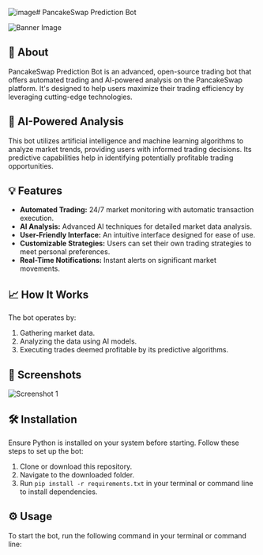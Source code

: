 ![image](https://img001.prntscr.com/file/img001/bbkBUgGORFyzifwW13BVMw.png)# PancakeSwap Prediction Bot

![Banner Image](https://img001.prntscr.com/file/img001/bbkBUgGORFyzifwW13BVMw.png)

## 🚀 About
PancakeSwap Prediction Bot is an advanced, open-source trading bot that offers automated trading and AI-powered analysis on the PancakeSwap platform. It's designed to help users maximize their trading efficiency by leveraging cutting-edge technologies.

## 🧠 AI-Powered Analysis
This bot utilizes artificial intelligence and machine learning algorithms to analyze market trends, providing users with informed trading decisions. Its predictive capabilities help in identifying potentially profitable trading opportunities.

## 💡 Features
- **Automated Trading:** 24/7 market monitoring with automatic transaction execution.
- **AI Analysis:** Advanced AI techniques for detailed market data analysis.
- **User-Friendly Interface:** An intuitive interface designed for ease of use.
- **Customizable Strategies:** Users can set their own trading strategies to meet personal preferences.
- **Real-Time Notifications:** Instant alerts on significant market movements.

## 📈 How It Works
The bot operates by:
1. Gathering market data.
2. Analyzing the data using AI models.
3. Executing trades deemed profitable by its predictive algorithms.

## 📸 Screenshots
![Screenshot 1](https://img001.prntscr.com/file/img001/ptMUAPBZRwCCK4fHI7cnuQ.png)

## 🛠 Installation
Ensure Python is installed on your system before starting. Follow these steps to set up the bot:
1. Clone or download this repository.
2. Navigate to the downloaded folder.
3. Run `pip install -r requirements.txt` in your terminal or command line to install dependencies.

## ⚙️ Usage
To start the bot, run the following command in your terminal or command line:
